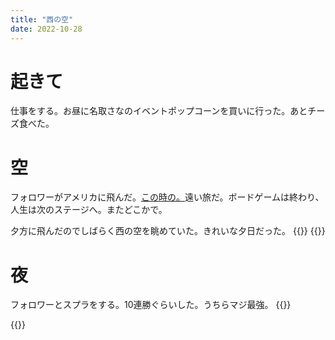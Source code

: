 ```yaml
---
title: "西の空"
date: 2022-10-28
---
```


# 起きて
仕事をする。お昼に名取さなのイベントポップコーンを買いに行った。あとチーズ食べた。 
# 空
フォロワーがアメリカに飛んだ。[この時の。](/post/2022-09-24)遠い旅だ。ボードゲームは終わり、人生は次のステージへ。またどこかで。

夕方に飛んだのでしばらく西の空を眺めていた。きれいな夕日だった。
{{<tweet user="dango_bot" id="1585559043287891968">}}
{{<tweet user="dango_bot" id="1585894589172355072">}}

# 夜
フォロワーとスプラをする。10連勝ぐらいした。うちらマジ最強。
{{<tweet user="dango_bot" id="1586027028700344320">}}

{{<tweet user="dango_bot" id="1586213011798515713">}}